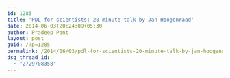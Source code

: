 ```yaml
---
id: 1285
title: 'PDL for scientists: 20 minute talk by Jan Hoogenraad'
date: 2014-06-03T20:24:09+05:30
author: Pradeep Pant
layout: post
guid: /?p=1285
permalink: /2014/06/03/pdl-for-scientists-20-minute-talk-by-jan-hoogenraad/
dsq_thread_id:
  - "2729708358"
---
```

